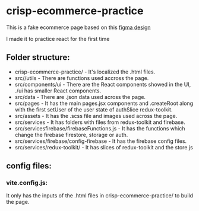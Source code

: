 # crisp-ecommerce-practice

This is a fake ecommerce page based on this [figma design](https://www.figma.com/community/file/1316811321603986115/crisp-ecommerce-theme?searchSessionId=lvl5nmps-b13x3cmf7h)

I made it to practice react for the first time

## Folder structure:

* crisp-ecommerce-practice/ - It's localized the .html files.
* src//utils - There are functions used accross the page.
* src/components/ui - There are the React components showed in the UI, ./ui has smaller React components.
* src/data - There are .json data used across the page.
* src/pages - It has the main pages.jsx components and .createRoot along with the first setUser of the user state of authSlice redux-toolkit.
* src/assets - It has the .scss file and images used across the page.
* src/services - It has folders with files from redux-toolkit and firebase.
* src/servicesfirebase/firebaseFunctions.js - It has the functions which change the firebase firestore, storage or auth.
* src/services/firebase/config-firebase - It has the firebase config files.
* src/services/redux-toolkit/ - It has slices of redux-toolkit and the store.js

## config files:

### vite.config.js:

It only has the inputs of the .html files in crisp-ecommerce-practice/ to build the page.
